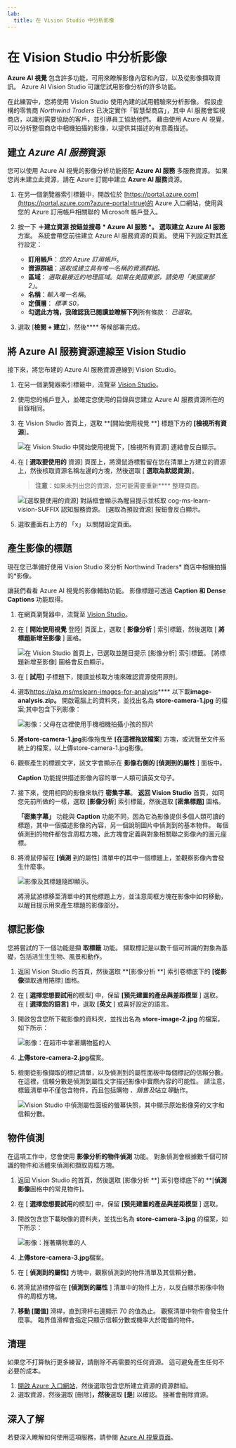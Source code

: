 ```yaml
---
lab:
  title: 在 Vision Studio 中分析影像
---
```


# 在 Vision Studio 中分析影像 

**Azure AI 視覺** 包含許多功能，可用來瞭解影像內容和內容，以及從影像擷取資訊。 Azure AI Vision Studio 可讓您試用影像分析的許多功能。 

在此練習中，您將使用 Vision Studio 使用內建的試用體驗來分析影像。 假設虛構的零售商 *Northwind Traders* 已決定實作「智慧型商店」，其中 AI 服務會監視商店，以識別需要協助的客戶，並引導員工協助他們。 藉由使用 Azure AI 視覺，可以分析整個商店中相機拍攝的影像，以提供其描述的有意義描述。

## 建立 *Azure AI 服務*資源

您可以使用 Azure AI 視覺的影像分析功能搭配 **Azure AI 服務** 多服務資源。 如果您尚未建立此資源，請在 Azure 訂閱中建立 **Azure AI 服務**資源。

1. 在另一個瀏覽器索引標籤中，開啟位於 [https://portal.azure.com](https://portal.azure.com?azure-portal=true)的 Azure 入口網站，使用與您的 Azure 訂用帳戶相關聯的 Microsoft 帳戶登入。

1. 按一下 **＋建立資源 **按鈕並搜尋  * Azure AI 服務 *。 選取**建立** **Azure AI 服務**方案。 系統會帶您前往建立 Azure AI 服務資源的頁面。 使用下列設定對其進行設定：
    - **訂用帳戶**：*您的 Azure 訂用帳戶*。
    - **資源群組**：*選取或建立具有唯一名稱的資源群組*。
    - **區域**： *選取最接近的地理區域。如果在美國東部，請使用「美國東部 2」*。
    - **名稱**：*輸入唯一名稱*。
    - **定價層**： *標準 S0。*
    - **勾選此方塊，我確認我已閱讀並瞭解下列**所有條款： *已選取*。

1. 選取 [**檢閱 + 建立**]，然後**** 等候部署完成。

## 將 Azure AI 服務資源連線至 Vision Studio

接下來，將您布建的 Azure AI 服務資源連線到 Vision Studio。

1. 在另一個瀏覽器索引標籤中，流覽至 [Vision Studio](https://portal.vision.cognitive.azure.com?azure-portal=true)。

1. 使用您的帳戶登入，並確定您使用的目錄與您建立 Azure AI 服務資源所在的目錄相同。

1. 在 Vision Studio 首頁上，選取 **[開始使用視覺 **] 標題下方的 **[檢視所有資源**]。

    ![在 Vision Studio 中開始使用視覺下，[檢視所有資源] 連結會反白顯示。](./media/analyze-images-vision/vision-resources.png)

1. 在 [ **選取要使用的** 資源] 頁面上，將滑鼠游標暫留在您在清單上方建立的資源上，然後核取資源名稱左邊的方塊，然後選取 [ **選取為默認資源**]。

    > **注意**：如果未列出您的資源，您可能需要重新**** 整理頁面。

    ![[選取要使用的資源] 對話框會顯示為醒目提示並核取 cog-ms-learn-vision-SUFFIX 認知服務資源。 [選取為預設資源] 按鈕會反白顯示。](./media/analyze-images-vision/default-resource.png)

1. 選取畫面右上方的 「x」 以關閉設定頁面。

## 產生影像的標題

現在您已準備好使用 Vision Studio 來分析 Northwind Traders* 商店中相機拍攝的*影像。

讓我們看看 Azure AI 視覺的影像輔助功能。 影像標題可透過 **Caption 和 **Dense Captions**** 功能取得。

1. 在網頁瀏覽器中，流覽至 [Vision Studio](https://portal.vision.cognitive.azure.com?azure-portal=true)。

1. 在 [ **開始使用視覺** 登陸] 頁面上，選取 [ **影像分析** ] 索引標籤，然後選取 [ **將標題新增至影像** ] 圖格。

    ![在 Vision Studio 首頁上，已選取並醒目提示 [影像分析] 索引標籤。 [將標題新增至影像] 圖格會反白顯示。](./media/analyze-images-vision/add-captions.png)

1. 在 [ **試用]** 子標題下，閱讀並核取方塊來確認資源使用原則。  

1. 選取[](https://aka.ms/mslearn-images-for-analysis)https://aka.ms/mslearn-images-for-analysis**** 以下載**image-analysis.zip。** 開啟電腦上的資料夾，並找出名為 **store-camera-1.jpg** 的檔案;其中包含下列影像：

    ![影像：父母在店裡使用手機相機拍攝小孩的照片](./media/analyze-images-vision/store-camera-1.jpg)

1. **將store-camera-1.jpg**影像拖曳至 **[在這裡拖放檔案**] 方塊，或流覽至文件系統上的檔案，以上傳store-camera-1.jpg影像。

1. 觀察產生的標題文字，該文字會顯示在 **影像右側的 [偵測到的屬性** ] 面板中。

    **Caption** 功能提供描述影像內容的單一人類可讀英文句子。

1. 接下來，使用相同的影像來執行 **密集字幕**。 **返回 Vision Studio** 首頁，如同您先前所做的一樣，選取 **[影像分析**] 索引標籤，然後選取 **[密集標題]** 圖格。

    **「密集字幕」** 功能與 **Caption** 功能不同，因為它為影像提供多個人類可讀的標題，其中一個描述影像的內容，另一個說明圖片中偵測到的基本物件。 每個偵測到的物件都包含周框方塊，此方塊會定義與對象相關聯之影像內的圖元座標。

1. 將滑鼠停留在 **[偵測** 到的屬性] 清單中的其中一個標題上，並觀察影像內會發生什麼事。

    ![影像及其標題隨即顯示。](./media/analyze-images-vision/dense-captioning.png)

    將滑鼠游標移至清單中的其他標題上方，並注意周框方塊在影像中如何移動，以醒目提示用來產生標題的影像部分。

## 標記影像

您將嘗試的下一個功能是擷 **取標籤** 功能。 擷取標記是以數千個可辨識的對象為基礎，包括活生生生物、風景和動作。

1. 返回 Vision Studio 的首頁，然後選取 **[影像分析 **] 索引卷標底下的 **[從影像**擷取通用捲標] 圖格。

2. 在 [ **選擇您想要試用**的模型] 中，保留 **[預先建置的產品與差距模型** ] 選取。 在 [ **選擇您的語言]** 中，選取 **[英文** ] 或喜好設定的語言。

3. 開啟包含您所下載影像的資料夾，並找出名為 **store-image-2.jpg** 的檔案，如下所示：

    ![影像：在超市中拿著購物籃的人](./media/analyze-images-vision/store-camera-2.jpg)

4. **上傳store-camera-2.jpg**檔案。

5. 檢閱從影像擷取的標記清單，以及偵測到的屬性面板中每個標記的信賴分數。 在這裡，信賴分數是偵測到屬性文字描述影像中實際內容的可能性。 請注意，標籤清單中不僅包含物件，而且包括購物 *、*銷售*及*站立*等*動作。

    ![Vision Studio 中偵測屬性面板的螢幕快照，其中顯示原始影像旁的文字和信賴分數。](./media/analyze-images-vision/detect-attributes.png)

## 物件偵測

在這項工作中，您會使用 **影像分析的物件偵測** 功能。 對象偵測會根據數千個可辨識的物件和活體來偵測和擷取周框方塊。

1. 返回 Vision Studio 的首頁，然後選取 [影像分析 **] 索引卷標底下的 **[**偵測影像**圖格中的常見物件]。

1. 在 [ **選擇您想要試用**的模型] 中，保留 **[預先建置的產品與差距模型** ] 選取。

1. 開啟包含您下載映像的資料夾，並找出名為 **store-camera-3.jpg** 的檔案，如下所示：

    ![影像：推著購物車的人](./media/analyze-images-vision/store-camera-3.jpg)

1. **上傳store-camera-3.jpg**檔案。

1. 在 [ **偵測到的屬性]** 方塊中，觀察偵測到的物件清單及其信賴分數。

1. 將滑鼠游標停留在 **[偵測到的屬性** ] 清單中的物件上方，以反白顯示影像中物件的周框方塊。

1. **移動 [閾值]** 滑桿，直到滑杆右邊顯示 70 的值為止。 觀察清單中物件會發生什麼事。 臨界值滑桿會指定只顯示信賴分數或機率大於閾值的物件。

## 清理

如果您不打算執行更多練習，請刪除不再需要的任何資源。 這可避免產生任何不必要的成本。

1.  [開啟 Azure 入口網站]( https://portal.azure.com)，然後選取包含您所建立資源的資源群組。 
1.  選取資源，然後選取 [刪除]**，然後**選取 **[是**] 以確認。 接著會刪除資源。

## 深入了解

若要深入瞭解如何使用這項服務，請參閱 [Azure AI 視覺頁面](https://learn.microsoft.com/azure/ai-services/computer-vision/overview)。
